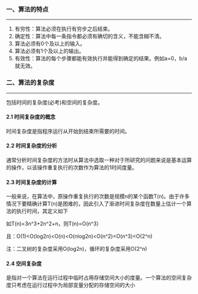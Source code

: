 ### 一、算法的特点

---

1. 有穷性：算法必须在执行有穷步之后结束。
2. 确定性：算法中每一条指令都必须有确切的含义，不能含糊不清。
3. 算法必须有0个及以上的输入。
4. 算法必须有1个及以上的输出。
5. 有效性：算法的每个步骤都能有效执行并能得到确定的结果。例如a=0，b/a就无效。



### 二、算法的复杂度

---

包括时间的复杂度(必考)和空间的复杂度。

#### 2.1 时间复杂度的概念

时间复杂度是指程序运行从开始到结束所需要的时间。

#### 2.2 时间复杂度的分析

通常分析时间复杂度的方法时从算法中选取一种对于所研究的问题来说是基本运算的操作，以该操作重复执行的次数作为算法的1时间度量。

#### 2.3 时间复杂度的计算

一般来说，在算法中，原操作重复执行的次数是规模n的某个函数T(n)。由于许多情况下要精确计算T(n)是困难的，因此引入了渐进时间复杂度在数量上估计一个算法的执行时间，其定义如下

如T(n)=3n^3+2n^2+n，则T(n)=O(n^3）

且：O(1)<O(log2n)<O(n)<O(nlog2n)<O(n^2)<O(n^3)<O(2^n)

注：二叉树的复杂度采用O(log2n)，循环的复杂度采用O(2^n)

#### 2.4 空间复杂度

是指对一个算法在运行过程中临时占用存储空间大小的度量。一个算法的空间复杂度只考虑在运行过程中为局部变量分配的存储空间的大小


































